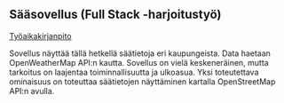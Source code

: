 ## Sääsovellus (Full Stack -harjoitustyö)

[Työaikakirjanpito](https://github.com/roni-b/weather-app/blob/main/dokumentaatio/tuntikirjanpito.md)

Sovellus näyttää tällä hetkellä säätietoja eri kaupungeista. Data haetaan OpenWeatherMap API:n kautta. Sovellus on vielä keskeneräinen, mutta tarkoitus on laajentaa toiminnallisuutta ja ulkoasua. Yksi toteutettava ominaisuus on toteuttaa säätietojen näyttäminen kartalla OpenStreetMap API:n avulla. 
